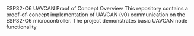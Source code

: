 ESP32-C6 UAVCAN Proof of Concept
Overview
This repository contains a proof-of-concept implementation of UAVCAN (v0) communication on the ESP32-C6 microcontroller. The project demonstrates basic UAVCAN node functionality
